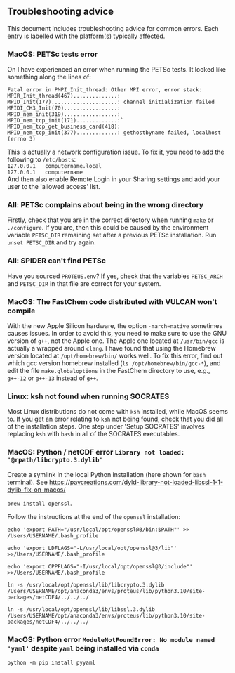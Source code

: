 ## Troubleshooting advice

This document includes troubleshooting advice for common errors. Each entry is labelled with the platform(s) typically affected.

### MacOS: PETSc tests error
On I have experienced an error when running the PETSc tests.
It looked like something along the lines of:
```
Fatal error in PMPI_Init_thread: Other MPI error, error stack:
MPIR_Init_thread(467)..............:
MPID_Init(177).....................: channel initialization failed
MPIDI_CH3_Init(70).................:
MPID_nem_init(319).................:
MPID_nem_tcp_init(171).............:`
MPID_nem_tcp_get_business_card(418):
MPID_nem_tcp_init(377).............: gethostbyname failed, localhost (errno 3)
```
This is actually a network configuration issue. To fix it, you need to add the following to `/etc/hosts`:    
`127.0.0.1   computername.local`    
`127.0.0.1   computername`    
And then also enable Remote Login in your Sharing settings and add your user to the 'allowed access' list.

### All: PETSc complains about being in the wrong directory
Firstly, check that you are in the correct directory when running `make` or `./configure`. If you are, then this could be caused by the environment variable `PETSC_DIR` remaining set after a previous PETSc installation. Run `unset PETSC_DIR` and try again.

### All: SPIDER can't find PETSc
Have you sourced `PROTEUS.env`? If yes, check that the variables `PETSC_ARCH` and `PETSC_DIR` in that file are correct for your system.

### MacOS: The FastChem code distributed with VULCAN won't compile 
With the new Apple Silicon hardware, the option `-march=native` sometimes causes issues. In order to avoid this, you need to make sure to use the GNU version of `g++`, not the Apple one. The Apple one located at `/usr/bin/gcc` is actually a wrapped around `clang`. I have found that using the Homebrew version located at `/opt/homebrew/bin/` works well. To fix this error, find out which gcc version homebrew installed (`ls /opt/homebrew/bin/gcc-*`), and edit the file `make.globaloptions` in the FastChem directory to use, e.g., `g++-12` or `g++-13` instead of `g++`.

### Linux: ksh not found when running SOCRATES
Most Linux distributions do not come with `ksh` installed, while MacOS seems to. If you get an error relating to `ksh` not being found, check that you did all of the installation steps. One step under 'Setup SOCRATES' involves replacing `ksh` with `bash` in all of the SOCRATES executables.

### MacOS: Python / netCDF error `Library not loaded: '@rpath/libcrypto.3.dylib'`
Create a symlink in the local Python installation (here shown for `bash` terminal). See https://pavcreations.com/dyld-library-not-loaded-libssl-1-1-dylib-fix-on-macos/

`brew install openssl`.

Follow the instructions at the end of the `openssl` installation:

`echo 'export PATH="/usr/local/opt/openssl@3/bin:$PATH"' >> /Users/USERNAME/.bash_profile`

`echo 'export LDFLAGS="-L/usr/local/opt/openssl@3/lib"' >>/Users/USERNAME/.bash_profile`  

`echo 'export CPPFLAGS="-I/usr/local/opt/openssl@3/include"' >>/Users/USERNAME/.bash_profile` 

`ln -s /usr/local/opt/openssl/lib/libcrypto.3.dylib /Users/USERNAME/opt/anaconda3/envs/proteus/lib/python3.10/site-packages/netCDF4/../../../`  

`ln -s /usr/local/opt/openssl/lib/libssl.3.dylib /Users/USERNAME/opt/anaconda3/envs/proteus/lib/python3.10/site-packages/netCDF4/../../../` 

### MacOS: Python error `ModuleNotFoundError: No module named 'yaml'` despite `yaml` being installed via `conda`
`python -m pip install pyyaml`
